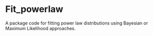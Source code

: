 # Fit_powerlaw
A package code for fitting power law distributions using Bayesian or Maximum Likelihood approaches.
